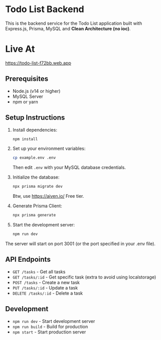 # Todo List Backend

This is the backend service for the Todo List application built with Express.js, Prisma, MySQL and **Clean Architecture (no ioc)**.

# Live At
https://todo-list-f72bb.web.app


## Prerequisites

- Node.js (v14 or higher)
- MySQL Server
- npm or yarn

## Setup Instructions

1. Install dependencies:
   ```bash
   npm install
   ```

2. Set up your environment variables:
   ```bash
   cp example.env .env
   ```
   Then edit `.env` with your MySQL database credentials.

3. Initialize the database:
   ```bash
   npx prisma migrate dev
   ```

   Btw, use https://aiven.io/ Free tier.

4. Generate Prisma Client:
   ```bash
   npx prisma generate
   ```

5. Start the development server:
   ```bash
   npm run dev
   ```


The server will start on port 3001 (or the port specified in your .env file).

## API Endpoints

- `GET /tasks` - Get all tasks
- `GET /tasks/:id` - Get specific task (extra to avoid using localstorage)
- `POST /tasks` - Create a new task
- `PUT /tasks/:id` - Update a task
- `DELETE /tasks/:id` - Delete a task

## Development

- `npm run dev` - Start development server
- `npm run build` - Build for production
- `npm start` - Start production server
